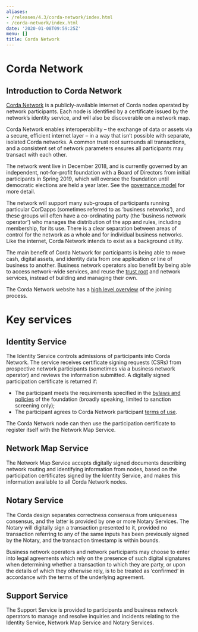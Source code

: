```yaml
---
aliases:
- /releases/4.3/corda-network/index.html
- /corda-network/index.html
date: '2020-01-08T09:59:25Z'
menu: []
title: Corda Network
---
```



# Corda Network


## Introduction to Corda Network

[Corda Network](https://corda.network/) is a publicly-available internet of Corda nodes operated by network participants. Each
node is identified by a certificate issued by the network’s identity service, and will also be discoverable on a network map.

Corda Network enables interoperability – the exchange of data or assets via a secure, efficient internet layer – in a way
that isn’t possible with separate, isolated Corda networks. A common trust root surrounds all transactions, and a consistent set of network parameters ensures all participants may transact with each other.

The network went live in December 2018, and is currently governed by an independent, not-for-profit foundation with a Board of Directors from initial participants in Spring 2019, which will oversee the foundation until democratic elections are held a year later. See the [governance model](https://corda.network/governance/governance-guidelines.html)
for more detail.

The network will support many sub-groups of participants running particular CorDapps (sometimes referred to as ‘business networks’), and these groups will often have a co-ordinating party (the ‘business network operator’) who manages the distribution of the app and rules, including membership, for its use. There is a clear separation between areas of control for the network as a whole and for individual business networks. Like the internet, Corda Network intends to exist as a background utility.

The main benefit of Corda Network for participants is being able to move cash, digital assets, and identity data from one application or line of business to another. Business network operators also benefit by being able to access network-wide services, and reuse the [trust root](https://corda.network/trust-root/index.html) and network services, instead of building and managing their own.

The Corda Network website has a [high level overview](https://corda.network/participation/index.html) of the joining process.


# Key services


## Identity Service

The Identity Service controls admissions of participants into Corda Network. The service receives certificate
signing requests (CSRs) from prospective network participants (sometimes via a business network operator) and reviews the
information submitted. A digitally signed participation certificate is returned if:


* The participant meets the requirements specified in the [bylaws and policies](https://corda.network/policy/admission-criteria.html)
of the foundation (broadly speaking, limited to sanction screening only);
* The participant agrees to Corda Network participant [terms of use](https://corda.network/participation/terms-of-use.html).

The Corda Network node can then use the participation certificate to register itself with the Network Map Service.


## Network Map Service

The Network Map Service accepts digitally signed documents describing network routing and identifying information from
nodes, based on the participation certificates signed by the Identity Service, and makes this information available to all
Corda Network nodes.


## Notary Service

The Corda design separates correctness consensus from uniqueness consensus, and the latter is provided by one or more Notary
Services. The Notary will digitally sign a transaction presented to it, provided no transaction referring to
any of the same inputs has been previously signed by the Notary, and the transaction timestamp is within bounds.

Business network operators and network participants may choose to enter into legal agreements which rely on the presence
of such digital signatures when determining whether a transaction to which they are party, or upon the details of which they
otherwise rely, is to be treated as ‘confirmed’ in accordance with the terms of the underlying agreement.


## Support Service

The Support Service is provided to participants and business network operators to manage and resolve inquiries and incidents
relating to the Identity Service, Network Map Service and Notary Services.

